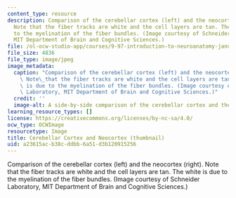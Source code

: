 ```yaml
---
content_type: resource
description: Comparison of the cerebellar cortex (left) and the neocortex (right).
  Note that the fiber tracks are white and the cell layers are tan. The white is due
  to the myelination of the fiber bundles. (Image courtesy of Schneider Laboratory,
  MIT Department of Brain and Cognitive Sciences.)
file: /ol-ocw-studio-app/courses/9-97-introduction-to-neuroanatomy-january-iap-2003/a23615acb38cddbb6a51d3b120915256_9-97iap03-th.jpg
file_size: 4836
file_type: image/jpeg
image_metadata:
  caption: "Comparison of the cerebellar cortex (left) and the neocortex (right).\
    \ Note\_that the fiber tracks are white and the cell layers are tan. The white\
    \ is due to the myelination of the fiber bundles. (Image courtesy of Schneider\
    \ Laboratory, MIT Department of Brain and Cognitive Sciences.)"
  credit: ''
  image-alt: A side-by-side comparison of the cerebellar cortex and the neocortex.
learning_resource_types: []
license: https://creativecommons.org/licenses/by-nc-sa/4.0/
ocw_type: OCWImage
resourcetype: Image
title: Cerebellar Cortex and Neocortex (thumbnail)
uid: a23615ac-b38c-ddbb-6a51-d3b120915256
---
```

Comparison of the cerebellar cortex (left) and the neocortex (right). Note that the fiber tracks are white and the cell layers are tan. The white is due to the myelination of the fiber bundles. (Image courtesy of Schneider Laboratory, MIT Department of Brain and Cognitive Sciences.)